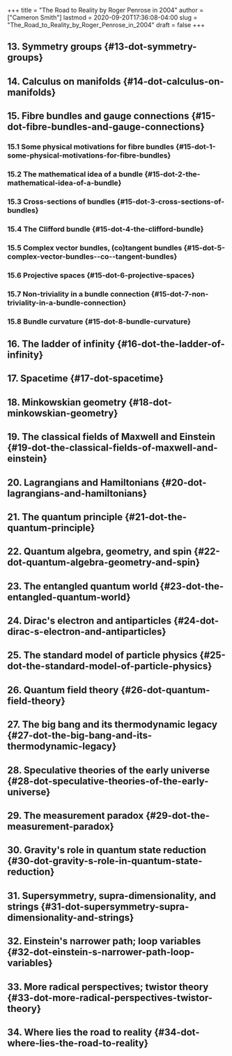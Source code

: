 +++
title = "The Road to Reality by Roger Penrose in 2004"
author = ["Cameron Smith"]
lastmod = 2020-09-20T17:36:08-04:00
slug = "The_Road_to_Reality_by_Roger_Penrose_in_2004"
draft = false
+++

## 13. Symmetry groups {#13-dot-symmetry-groups}


## 14. Calculus on manifolds {#14-dot-calculus-on-manifolds}


## 15. Fibre bundles and gauge connections {#15-dot-fibre-bundles-and-gauge-connections}


### 15.1 Some physical motivations for fibre bundles {#15-dot-1-some-physical-motivations-for-fibre-bundles}


### 15.2 The mathematical idea of a bundle {#15-dot-2-the-mathematical-idea-of-a-bundle}


### 15.3 Cross-sections of bundles {#15-dot-3-cross-sections-of-bundles}


### 15.4 The Clifford bundle {#15-dot-4-the-clifford-bundle}


### 15.5 Complex vector bundles, (co)tangent bundles {#15-dot-5-complex-vector-bundles--co--tangent-bundles}


### 15.6 Projective spaces {#15-dot-6-projective-spaces}


### 15.7 Non-triviality in a bundle connection {#15-dot-7-non-triviality-in-a-bundle-connection}


### 15.8 Bundle curvature {#15-dot-8-bundle-curvature}


## 16. The ladder of infinity {#16-dot-the-ladder-of-infinity}


## 17. Spacetime {#17-dot-spacetime}


## 18. Minkowskian geometry {#18-dot-minkowskian-geometry}


## 19. The classical fields of Maxwell and Einstein {#19-dot-the-classical-fields-of-maxwell-and-einstein}


## 20. Lagrangians and Hamiltonians {#20-dot-lagrangians-and-hamiltonians}


## 21. The quantum principle {#21-dot-the-quantum-principle}


## 22. Quantum algebra, geometry, and spin {#22-dot-quantum-algebra-geometry-and-spin}


## 23. The entangled quantum world {#23-dot-the-entangled-quantum-world}


## 24. Dirac's electron and antiparticles {#24-dot-dirac-s-electron-and-antiparticles}


## 25. The standard model of particle physics {#25-dot-the-standard-model-of-particle-physics}


## 26. Quantum field theory {#26-dot-quantum-field-theory}


## 27. The big bang and its thermodynamic legacy {#27-dot-the-big-bang-and-its-thermodynamic-legacy}


## 28. Speculative theories of the early universe {#28-dot-speculative-theories-of-the-early-universe}


## 29. The measurement paradox {#29-dot-the-measurement-paradox}


## 30. Gravity's role in quantum state reduction {#30-dot-gravity-s-role-in-quantum-state-reduction}


## 31. Supersymmetry, supra-dimensionality, and strings {#31-dot-supersymmetry-supra-dimensionality-and-strings}


## 32. Einstein's narrower path; loop variables {#32-dot-einstein-s-narrower-path-loop-variables}


## 33. More radical perspectives; twistor theory {#33-dot-more-radical-perspectives-twistor-theory}


## 34. Where lies the road to reality {#34-dot-where-lies-the-road-to-reality}
